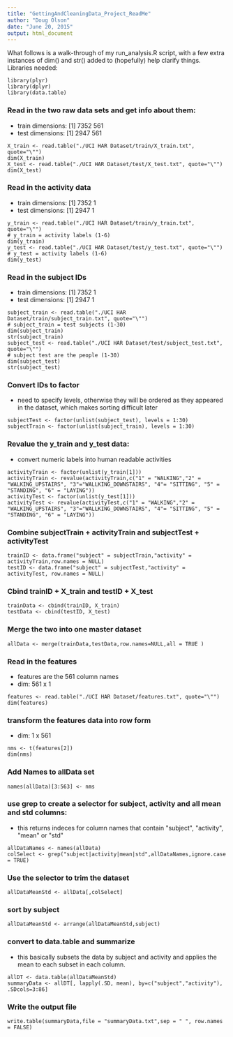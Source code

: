 ```yaml
---
title: "GettingAndCleaningData_Project_ReadMe"
author: "Doug Olson"
date: "June 20, 2015"
output: html_document
---
```

What follows is a walk-through of my run_analysis.R script, with a few extra instances of dim() and str()
added to (hopefully) help clarify things.
Libraries needed:
```{r}
library(plyr)
library(dplyr)
library(data.table)
```
### Read in the two raw data sets and get info about them:
* train dimensions: [1] 7352  561
* test dimensions: [1] 2947  561
```{r}
X_train <- read.table("./UCI HAR Dataset/train/X_train.txt", quote="\"")
dim(X_train)
X_test <- read.table("./UCI HAR Dataset/test/X_test.txt", quote="\"")
dim(X_test)
```
### Read in the activity data
* train dimensions: [1] 7352    1
* test dimensions: [1] 2947    1
```{r}
y_train <- read.table("./UCI HAR Dataset/train/y_train.txt", quote="\"")
# y_train = activity labels (1-6)
dim(y_train)
y_test <- read.table("./UCI HAR Dataset/test/y_test.txt", quote="\"")
# y_test = activity labels (1-6)
dim(y_test)
```
### Read in the subject IDs
* train dimensions: [1] 7352    1
* test dimensions: [1] 2947    1
```{r}
subject_train <- read.table("./UCI HAR Dataset/train/subject_train.txt", quote="\"")
# subject_train = test subjects (1-30)
dim(subject_train)
str(subject_train)
subject_test <- read.table("./UCI HAR Dataset/test/subject_test.txt", quote="\"")
# subject test are the people (1-30)
dim(subject_test)
str(subject_test)
```
### Convert IDs to factor
* need to specify levels, otherwise they will be ordered as they appeared in the dataset, which makes sorting difficult later
```{r}
subjectTest <- factor(unlist(subject_test), levels = 1:30)
subjectTrain <- factor(unlist(subject_train), levels = 1:30)
```
### Revalue the y_train and y_test data:
* convert numeric labels into human readable activities
```{r}
activityTrain <- factor(unlist(y_train[1]))
activityTrain <- revalue(activityTrain,c("1" = "WALKING","2" = "WALKING_UPSTAIRS", "3"="WALLKING_DOWNSTAIRS", "4"= "SITTING", "5" = "STANDING", "6" = "LAYING"))
activityTest <- factor(unlist(y_test[1]))
activityTest <- revalue(activityTest,c("1" = "WALKING","2" = "WALKING_UPSTAIRS", "3"="WALLKING_DOWNSTAIRS", "4"= "SITTING", "5" = "STANDING", "6" = "LAYING"))
```
### Combine subjectTrain + activityTrain and subjectTest + activityTest
```{r}
trainID <- data.frame("subject" = subjectTrain,"activity" = activityTrain,row.names = NULL)
testID <- data.frame("subject" = subjectTest,"activity" = activityTest, row.names = NULL)
```
### Cbind trainID + X_train and testID + X_test
```{r}
trainData <- cbind(trainID, X_train)
testData <- cbind(testID, X_test)
```
### Merge the two into one master dataset
```{r}
allData <- merge(trainData,testData,row.names=NULL,all = TRUE )
```
### Read in the features
* features are the 561 column names
* dim: 561 x 1
```{r}
features <- read.table("./UCI HAR Dataset/features.txt", quote="\"")
dim(features)
```
### transform the features data into row form
* dim: 1 x 561
```{r}
nms <- t(features[2])
dim(nms)
```
### Add Names to allData set
```{r}
names(allData)[3:563] <- nms
```
### use grep to create a selector for subject, activity and all mean and std columns:
* this returns indeces for column names that contain "subject", "activity", "mean" or "std"
```{r}
allDataNames <- names(allData)
colSelect <- grep("subject|activity|mean|std",allDataNames,ignore.case = TRUE)
```
### Use the selector to trim the dataset 
```{r}
allDataMeanStd <- allData[,colSelect]
```
### sort by subject
```{r}
allDataMeanStd <- arrange(allDataMeanStd,subject)
```
### convert to data.table and summarize
* this basically subsets the data by subject and activity and applies the mean to each subset in each column.
```{r}
allDT <- data.table(allDataMeanStd)
summaryData <- allDT[, lapply(.SD, mean), by=c("subject","activity"), .SDcols=3:86]
```
### Write the output file
```{r}
write.table(summaryData,file = "summaryData.txt",sep = " ", row.names = FALSE)
```

